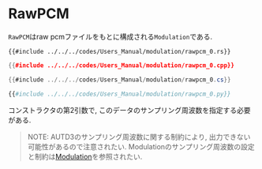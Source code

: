 # RawPCM

`RawPCM`はraw pcmファイルをもとに構成される`Modulation`である.

```rust,edition2021
{{#include ../../../codes/Users_Manual/modulation/rawpcm_0.rs}}
```

```cpp
{{#include ../../../codes/Users_Manual/modulation/rawpcm_0.cpp}}
```

```cs
{{#include ../../../codes/Users_Manual/modulation/rawpcm_0.cs}}
```

```python
{{#include ../../../codes/Users_Manual/modulation/rawpcm_0.py}}
```

コンストラクタの第2引数で, このデータのサンプリング周波数を指定する必要がある.

> NOTE: AUTD3のサンプリング周波数に関する制約により, 出力できない可能性があるので注意されたい.
> Modulationのサンプリング周波数の設定と制約は[Modulation](../modulation.md)を参照されたい.
